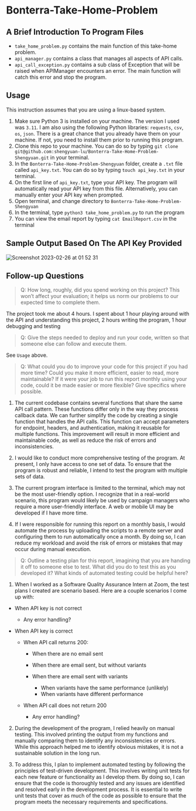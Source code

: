 # Bonterra-Take-Home-Problem

## A Brief Introduction To Program Files
- ```take_home_problem.py``` contains the main function of this take-home problem.
- ```api_manager.py``` contains a class that manages all aspects of API calls.
- ```api_call_exception.py``` contains a sub class of Exception that will be raised when APIManager encounters an error. The main function will catch this error and stop the program.


## Usage
This instruction assumes that you are using a linux-based system.

  1. Make sure Python 3 is installed on your machine. The version I used was ```3.11```. I am also using the following Python libraries: ```requests```, ```csv```, ```os```, ```json```. There is a great chance that you already have them on your machine. If not, you need to install them prior to running this program.
  2. Clone this repo to your machine. You can do so by typing ```git clone git@github.com:shengyuan-lu/Bonterra-Take-Home-Problem-Shengyuan.git``` in your terminal.
  3. In the ```Bonterra-Take-Home-Problem-Shengyuan``` folder, create a ```.txt``` file called ```api_key.txt```. You can do so by typing ```touch api_key.txt``` in your terminal.
  4. On the first line of ```api_key.txt```, type your API key. The program will automatically read your API key from this file. Alternatively, you can manually enter your API key when prompted.
  5. Open terminal, and change directory to ```Bonterra-Take-Home-Problem-Shengyuan```
  6. In the terminal, type ```python3 take_home_problem.py``` to run the program
  7. You can view the email report by typing ```cat EmailReport.csv``` in the terminal

## Sample Output Based On The API Key Provided
![Screenshot 2023-02-26 at 01 52 31](https://user-images.githubusercontent.com/70995597/221403767-782ec7ba-8a65-4c98-8140-1f6fc92a28bc.jpg)

## Follow-up Questions
> Q: How long, roughly, did you spend working on this project? This won’t affect your evaluation; it helps us norm our problems to our expected time to complete them.

The project took me about 4 hours. I spent about 1 hour playing around with the API and understanding this project, 2 hours writing the program, 1 hour debugging and testing

> Q: Give the steps needed to deploy and run your code, written so that someone else can follow and execute them.

See ```Usage``` above.

> Q: What could you do to improve your code for this project if you had more time? Could you make it more efficient, easier to read, more maintainable? If it were your job to run this report monthly using your code, could it be made easier or more flexible? Give specifics where possible.

1. The current codebase contains several functions that share the same API call pattern. These functions differ only in the way they process callback data.  We can further simplify the code by creating a single function that handles the API calls. This function can accept parameters for endpoint, headers, and authentication, making it reusable for multiple functions. This improvement will result in more efficient and maintainable code, as well as reduce the risk of errors and inconsistencies. 

2. I would like to conduct more comprehensive testing of the program. At present, I only have access to one set of data. To ensure that the program is robust and reliable, I intend to test the program with multiple sets of data.

3. The current program interface is limited to the terminal, which may not be the most user-friendly option. I recognize that in a real-world scenario, this program would likely be used by campaign managers who require a more user-friendly interface. A web or mobile UI may be developed if I have more time.

4. If I were responsible for running this report on a monthly basis, I would automate the process by uploading the scripts to a remote server and configuring them to run automatically once a month. By doing so, I can reduce my workload and avoid the risk of errors or mistakes that may occur during manual execution.

> Q: Outline a testing plan for this report, imagining that you are handing it off to someone else to test. What did you do to test this as you developed it? What kinds of automated testing could be helpful here?

1. When I worked as a Software Quality Assurance Intern at Zoom, the test plans I created are scenario based. Here are a couple scenarios I come up with:

- When API key is not correct
  - Any error handling?

- When API key is correct

  - When API call returns 200:
    
    - When there are no email sent
    
    - When there are email sent, but without variants
    
    - When there are email sent with variants
    
      - When variants have the same performance (unlikely)
      - When variants have different performance

  - When API call does not return 200
    - Any error handling?

2. During the development of the program, I relied heavily on manual testing. This involved printing the output from my functions and manually comparing them to identify any inconsistencies or errors. While this approach helped me to identify obvious mistakes, it is not a sustainable solution in the long run.

3. To address this, I plan to implement automated testing by following the principles of test-driven development. This involves writing unit tests for each new feature or functionality as I develop them. By doing so, I can ensure that the code is thoroughly tested and any issues are identified and resolved early in the development process. It is essential to write unit tests that cover as much of the code as possible to ensure that the program meets the necessary requirements and specifications.
